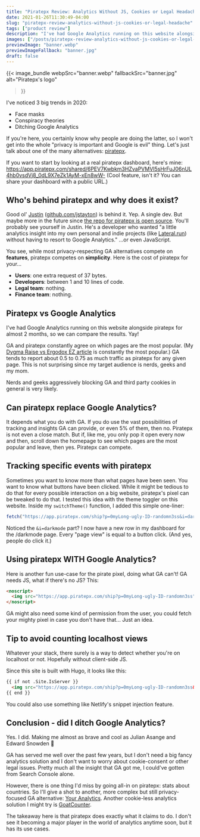 ```yaml
---
title: "Piratepx Review: Analytics Without JS, Cookies or Legal Headache"
date: 2021-01-26T11:30:49-04:00
slug: "piratepx-review-analytics-without-js-cookies-or-legal-headache"
tags: ["product review"]
description: "I've had Google Analytics running on this website alongside piratepx for almost 2 months, so we can compare the results."
images: ["/posts/piratepx-review-analytics-without-js-cookies-or-legal-headache/banner.jpg?twitcachetest"]
previewImage: "banner.webp"
previewImageFallback: "banner.jpg"
draft: false
---
```

{{< image_bundle
    webpSrc="banner.webp" 
    fallbackSrc="banner.jpg"
    alt="Piratepx's logo"
>}}

I've noticed 3 big trends in 2020:
- Face masks
- Conspiracy theories
- Ditching Google Analytics

If you're here, you certainly know why people are doing the latter, so I won't get into the whole "privacy is important and Google is evil" thing. 
Let's just talk about one of the many alternatives: [piratepx](https://www.piratepx.com/).

If you want to start by looking at a real piratepx dashboard, here's mine: https://app.piratepx.com/shared/6PEV7Kwbkm3HZvaPVMVI5sHrFuJ06nUL4hb0vsdVj8_0dL9X7eZk1AyM-xEn8wW-
(Cool feature, isn't it? You can share your dashboard with a public URL.)

## Who's behind piratepx and why does it exist?
Good ol' [Justin](https://twitter.com/kidjustino) ([github.com/jstayton](https://github.com/jstayton)) is behind it. 
Yep. A single dev. But maybe more in the future since [the repo for piratepx is open source](https://github.com/piratepx/app). 
You'll probably see yourself in Justin. 
He's a developer who wanted "a little analytics insight into my own personal and indie projects (like [Lateral.run](https://www.lateral.run/)) without having to resort to Google Analytics." ...or even JavaScript.

You see, while most privacy-respecting GA alternatives compete on **features**, piratepx competes on **simplicity**.
Here is the cost of piratepx for your...

- **Users**: one extra request of 37 bytes.
- **Developers**: between 1 and 10 lines of code.
- **Legal team**: nothing.
- **Finance team**: nothing.

## Piratepx vs Google Analytics

I've had Google Analytics running on this website alongside piratepx for almost 2 months, so we can compare the results. Yay!

GA and piratepx constantly agree on which pages are the most popular. 
(My [Dygma Raise vs Ergodox EZ article](/posts/quest-for-the-perfect-keyboard-ergodox-ez-vs-dygma-raise) is constantly the most popular.)
GA tends to report about 0.5 to 0.75 as much traffic as piratepx for any given page. 
This is not surprising since my target audience is nerds, geeks and my mom.

Nerds and geeks aggressively blocking GA and third party cookies in general is very likely.

## Can piratepx replace Google Analytics?
It depends what you do with GA. 
If you do use the vast possibilities of tracking and insights GA can provide, or even 5% of them, then no.
Piratepx is not even a close match. 
But if, like me, you only pop it open every now and then, scroll down the homepage to see which pages are the most popular and leave, then yes.
Piratepx can compete.

## Tracking specific events with piratepx

Sometimes you want to know more than what pages have been seen. 
You want to know what buttons have been clicked. 
While it might be tedious to do that for every possible interaction on a big website, piratepx's pixel can be tweaked to do that. 
I tested this idea with the theme toggler on this website.
Inside my `switchTheme()` function, I added this simple one-liner:
```js
fetch("https://app.piratepx.com/ship?p=0myLong-ugly-ID-randomn3ss&i=darkmode")
```
Noticed the `&i=darkmode` part? I now have a new row in my dashboard for the /darkmode page. Every "page view" is equal to a button click.
(And yes, people do click it.) 

## Using piratepx WITH Google Analytics?
Here is another fun use-case for the pirate pixel, doing what GA can't!
GA needs JS, what if there's no JS? This:
```html
<noscript>
  <img src="https://app.piratepx.com/ship?p=0myLong-ugly-ID-randomn3ss" alt="" style="display:none"/>
</noscript>
```
GA might also need some kind of permission from the user, you could fetch your mighty pixel in case you don't have that... Just an idea.

## Tip to avoid counting localhost views

Whatever your stack, there surely is a way to detect whether you're on localhost or not. 
Hopefully without client-side JS.

Since this site is built with Hugo, it looks like this:
```html
{{ if not .Site.IsServer }}
  <img src="https://app.piratepx.com/ship?p=0myLong-ugly-ID-randomn3ss&i={{ .Page.RelPermalink }}" alt="" style="display:none"/>
{{ end }}
```

You could also use something like Netlify's snippet injection feature.

## Conclusion - did I ditch Google Analytics?
Yes. I did. Making me almost as brave and cool as Julian Asange and Edward Snowden 🙂

GA has served me well over the past few years, but I don't need a big fancy analytics solution and I don't want to worry about cookie-consent or other legal issues.
Pretty much all the insight that GA got me, I could've gotten from Search Console alone.

However, there is one thing I'd miss by going all-in on piratepx: stats about countries.
So I'll give a shot to another, more complex but still privacy-focused GA alternative: [Your Analytics](https://www.your-analytics.org).
Another cookie-less analytics solution I might try is [GoatCounter](https://www.goatcounter.com/).

The takeaway here is that piratepx does exactly what it claims to do.
I don't see it becoming a major player in the world of analytics anytime soon, but it has its use cases.
